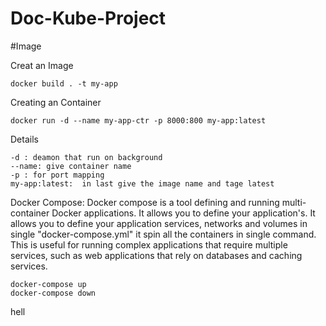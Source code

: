 # Doc-Kube-Project

#Image

Creat an Image
    

    docker build . -t my-app


Creating an Container


    docker run -d --name my-app-ctr -p 8000:800 my-app:latest


Details

    -d : deamon that run on background
    --name: give container name
    -p : for port mapping 
    my-app:latest:  in last give the image name and tage latest 


Docker Compose: 
Docker compose is a tool defining and running multi-container Docker applications. It allows you to define your application's. It allows you to define your application services, networks and volumes in single "docker-compose.yml" it spin all the containers in single command.  This is useful for running complex applications that require multiple services, such as web applications that rely on databases and caching services.

    docker-compose up
    docker-compose down
hell
